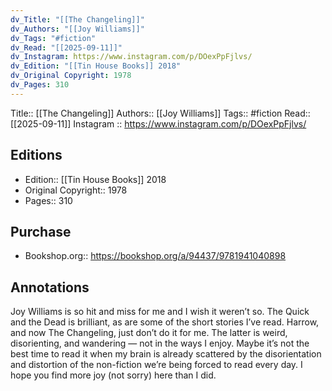 ```yaml
---
dv_Title: "[[The Changeling]]"
dv_Authors: "[[Joy Williams]]"
dv_Tags: "#fiction"
dv_Read: "[[2025-09-11]]"
dv_Instagram: https://www.instagram.com/p/DOexPpFjlvs/
dv_Edition: "[[Tin House Books]] 2018"
dv_Original Copyright: 1978
dv_Pages: 310
---
```

Title:: [[The Changeling]]
Authors:: [[Joy Williams]]
Tags:: #fiction 
Read:: [[2025-09-11]]
Instagram :: https://www.instagram.com/p/DOexPpFjlvs/
## Editions
- Edition:: [[Tin House Books]] 2018
- Original Copyright:: 1978
- Pages:: 310

## Purchase
* Bookshop.org:: https://bookshop.org/a/94437/9781941040898
## Annotations
Joy Williams is so hit and miss for me and I wish it weren’t so. The Quick and the Dead is brilliant, as are some of the short stories I’ve read. Harrow, and now The Changeling, just don’t do it for me. The latter is weird, disorienting, and wandering — not in the ways I enjoy. Maybe it’s not the best time to read it when my brain is already scattered by the disorientation and distortion of the non-fiction we’re being forced to read every day. I hope you find more joy (not sorry) here than I did.